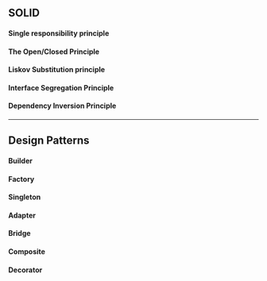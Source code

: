 ## SOLID
#### Single responsibility principle
#### The Open/Closed Principle
#### Liskov Substitution principle
#### Interface Segregation Principle
#### Dependency Inversion Principle
***
## Design Patterns
#### Builder
#### Factory
#### Singleton
#### Adapter
#### Bridge
#### Composite
#### Decorator